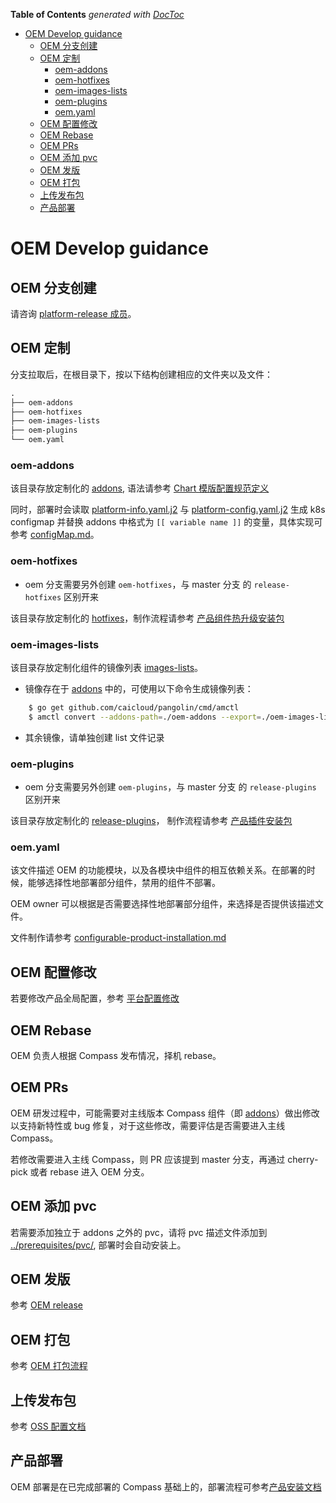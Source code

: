 <!-- START doctoc generated TOC please keep comment here to allow auto update -->
<!-- DON'T EDIT THIS SECTION, INSTEAD RE-RUN doctoc TO UPDATE -->
**Table of Contents**  *generated with [DocToc](https://github.com/thlorenz/doctoc)*

- [OEM Develop guidance](#oem-develop-guidance)
  - [OEM 分支创建](#oem-%E5%88%86%E6%94%AF%E5%88%9B%E5%BB%BA)
  - [OEM 定制](#oem-%E5%AE%9A%E5%88%B6)
    - [oem-addons](#oem-addons)
    - [oem-hotfixes](#oem-hotfixes)
    - [oem-images-lists](#oem-images-lists)
    - [oem-plugins](#oem-plugins)
    - [oem.yaml](#oemyaml)
  - [OEM 配置修改](#oem-%E9%85%8D%E7%BD%AE%E4%BF%AE%E6%94%B9)
  - [OEM Rebase](#oem-rebase)
  - [OEM PRs](#oem-prs)
  - [OEM 添加 pvc](#oem-%E6%B7%BB%E5%8A%A0-pvc)
  - [OEM 发版](#oem-%E5%8F%91%E7%89%88)
  - [OEM 打包](#oem-%E6%89%93%E5%8C%85)
  - [上传发布包](#%E4%B8%8A%E4%BC%A0%E5%8F%91%E5%B8%83%E5%8C%85)
  - [产品部署](#%E4%BA%A7%E5%93%81%E9%83%A8%E7%BD%B2)

<!-- END doctoc generated TOC please keep comment here to allow auto update -->

# OEM Develop guidance

## OEM 分支创建

请咨询 [platform-release 成员](https://github.com/orgs/caicloud/teams/platform-release/members)。

## OEM 定制

分支拉取后，在根目录下，按以下结构创建相应的文件夹以及文件：

```txt
.
├── oem-addons
├── oem-hotfixes
├── oem-images-lists
├── oem-plugins
└── oem.yaml
```

### oem-addons

该目录存放定制化的 [addons](../addons), 语法请参考 [Chart 模版配置规范定义](https://github.com/caicloud/charts#chart-%E6%A8%A1%E7%89%88%E9%85%8D%E7%BD%AE%E8%A7%84%E8%8C%83%E5%AE%9A%E4%B9%89v100)

同时，部署时会读取 [platform-info.yaml.j2](../platform-info.yaml.j2) 与 [platform-config.yaml.j2](../platform-config.yaml.j2) 生成 k8s configmap 并替换 addons 中格式为 `[[ variable name ]]` 的变量，具体实现可参考 [configMap.md](./configMap.md)。

### oem-hotfixes

- oem 分支需要另外创建 `oem-hotfixes`，与 master 分支 的 `release-hotfixes` 区别开来

该目录存放定制化的 [hotfixes](../release-hotfixes)，制作流程请参考 [产品组件热升级安装包](./hotfix.md)

### oem-images-lists

该目录存放定制化组件的镜像列表 [images-lists](./images-lists)。

- 镜像存在于 [addons](../addons) 中的，可使用以下命令生成镜像列表：

```bash
    $ go get github.com/caicloud/pangolin/cmd/amctl
    $ amctl convert --addons-path=./oem-addons --export=./oem-images-lists/addons.list
```

- 其余镜像，请单独创建 list 文件记录

### oem-plugins

- oem 分支需要另外创建 `oem-plugins`，与 master 分支 的 `release-plugins` 区别开来

该目录存放定制化的 [release-plugins](../release-plugins)， 制作流程请参考 [产品插件安装包](./plugin.md)

### oem.yaml

该文件描述 OEM 的功能模块，以及各模块中组件的相互依赖关系。在部署的时候，能够选择性地部署部分组件，禁用的组件不部署。

OEM owner 可以根据是否需要选择性地部署部分组件，来选择是否提供该描述文件。

文件制作请参考 [configurable-product-installation.md](./configurable-product-installation.md)

## OEM 配置修改

若要修改产品全局配置，参考 [平台配置修改](./configMap.md)

## OEM Rebase

OEM 负责人根据 Compass 发布情况，择机 rebase。

## OEM PRs

OEM 研发过程中，可能需要对主线版本 Compass 组件（即 [addons](../addons)）做出修改以支持新特性或 bug 修复，对于这些修改，需要评估是否需要进入主线 Compass。

若修改需要进入主线 Compass，则 PR 应该提到 master 分支，再通过 cherry-pick 或者 rebase 进入 OEM 分支。

## OEM 添加 pvc

若需要添加独立于 addons 之外的 pvc，请将 pvc 描述文件添加到 [../prerequisites/pvc/](../prerequisites/pvc), 部署时会自动安装上。

## OEM 发版

参考 [OEM release](./release.md)

## OEM 打包

参考 [OEM 打包流程](./package.md)

## 上传发布包

参考 [OSS 配置文档](https://docs.google.com/document/d/1n-zJxQ-v--6ohGyNotkGpkBiVfhyOqfuW-fUeIOlwzE/edit)

## 产品部署

OEM 部署是在已完成部署的 Compass 基础上的，部署流程可参考[产品安装文档](./product-installation.md)
